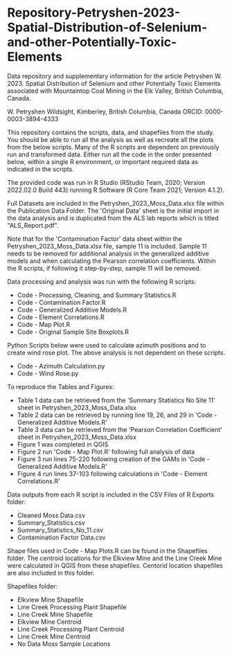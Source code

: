 # Repository-Petryshen-2023-Spatial-Distribution-of-Selenium-and-other-Potentially-Toxic-Elements
 Data repository and supplementary information for the article Petryshen W. 2023. Spatial Distribution of Selenium and other Potentially Toxic Elements associated with Mountaintop Coal Mining in the Elk Valley, British Columbia, Canada.

 W. Petryshen
 Wildsight, Kimberley, British Columbia, Canada
 ORCID: 0000-0003-3894-4333

 This repository contains the scripts, data, and shapefiles from the study. You should be able to run all the analysis as well as recreate all the plots from the below scripts. Many of the R scripts are dependent on previously run and transformed data. Either run all the code in the order presented below, within a single R environment, or important required data as indicated in the scripts.

 The provided code was run in R Studio (RStudio Team, 2020; Version 2022.02.0 Build 443) running R Software (R Core Team 2021; Version 4.1.2).

 Full Datasets are included in the Petryshen_2023_Moss_Data.xlsx file within the Publication Data Folder. The 'Original Data' sheet is the initial import in the data analysis and is duplicated from the ALS lab reports which is titled "ALS_Report.pdf".

 Note that for the 'Contamination Factor' data sheet within the Petryshen_2023_Moss_Data.xlsx file, sample 11 is included. Sample 11 needs to be removed for additional analysis in the generalized additive models and when calculating the Pearson correlation coefficients. Within the R scripts, if following it step-by-step, sample 11 will be removed.

 Data processing and analysis was run with the following R scripts:
 * Code - Processing, Cleaning, and Summary Statistics.R
 * Code - Contamination Factor.R
 * Code - Generalized Additive Models.R
 * Code - Element Correlations.R
 * Code - Map Plot.R
 * Code - Original Sample Site Boxplots.R

 Python Scripts below were used to calculate azimuth positions and to create wind rose plot. The above analysis is not dependent on these scripts.
 * Code - Azimuth Calculation.py
 * Code - Wind Rose.py

 To reproduce the Tables and Figures:
 * Table 1 data can be retrieved from the 'Summary Statistics No Site 11' sheet in Petryshen_2023_Moss_Data.xlsx
 * Table 2 data can be retrieved by running line 19, 26, and 29 in 'Code - Generalized Additive Models.R'
 * Table 3 data can be retrieved from the 'Pearson Correlation Coefficient' sheet in Petryshen_2023_Moss_Data.xlsx
 * Figure 1 was completed in QGIS
 * Figure 2 run 'Code - Map Plot.R' following full analysis of data
 * Figure 3 run lines 75-220 following creation of the GAMs in 'Code - Generalized Additive Models.R'
 * Figure 4 run lines 37-103 following calculations in 'Code - Element Correlations.R'

 Data outputs from each R script is included in the CSV Files of R Exports folder:
 * Cleaned Moss Data.csv
 * Summary_Statistics.csv
 * Summary_Statistics_No_11.csv
 * Contamination Factor Data.csv

 Shape files used in Code - Map Plots.R can be found in the Shapefiles folder. The centroid locations for the Elkview Mine and the Line Creek Mine were calculated in QGIS from these shapefiles. Centorid location shapefiles are also included in this folder.

 Shapefiles folder:
 * Elkview Mine Shapefile
 * Line Creek Processing Plant Shapefile
 * Line Creek Mine Shapefile
 * Elkview Mine Centroid
 * Line Creek Processing Plant Centroid
 * Line Creek Mine Centroid
 * No Data Moss Sample Locations
